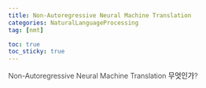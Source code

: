 ```yaml
---
title: Non-Autoregressive Neural Machine Translation
categories: NaturalLanguageProcessing
tag: [nmt]

toc: true
toc_sticky: true
---
```


<div style="font-size: 0.9rem; font-weight:300; line-height: 1.6rem;">
Non-Autoregressive Neural Machine Translation 무엇인가?<br>
</div>



